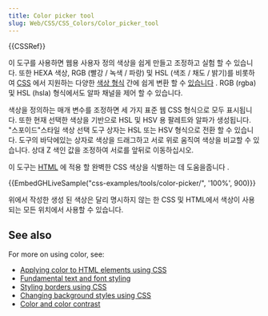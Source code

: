 ```yaml
---
title: Color picker tool
slug: Web/CSS/CSS_Colors/Color_picker_tool
---
```


{{CSSRef}}

이 도구를 사용하면 웹용 사용자 정의 색상을 쉽게 만들고 조정하고 실험 할 수 있습니다. 또한 HEXA 색상, RGB (빨강 / 녹색 / 파랑) 및 HSL (색조 / 채도 / 밝기)를 비롯하여 [CSS](/ko/docs/Web/CSS) 에서 지원하는 다양한 [색상 형식](/ko/docs/Web/CSS/color_value) 간에 쉽게 변환 할 수 [있습니다](/ko/docs/Web/CSS/color_value) . RGB (rgba) 및 HSL (hsla) 형식에서도 알파 채널을 제어 할 수 있습니다.

색상을 정의하는 매개 변수를 조정하면 세 가지 표준 웹 CSS 형식으로 모두 표시됩니다. 또한 현재 선택한 색상을 기반으로 HSL 및 HSV 용 팔레트와 알파가 생성됩니다. "스포이드"스타일 색상 선택 도구 상자는 HSL 또는 HSV 형식으로 전환 할 수 있습니다. 도구의 바닥에있는 상자로 색상을 드래그하고 서로 위로 움직여 색상을 비교할 수 있습니다. 상대 Z 색인 값을 조정하여 서로를 앞뒤로 이동하십시오.

이 도구는 [HTML](/ko/docs/Web/HTML) 에 적용 할 완벽한 CSS 색상을 식별하는 데 도움을줍니다 .

{{EmbedGHLiveSample("css-examples/tools/color-picker/", '100%', 900)}}

위에서 작성한 생성 된 색상은 달리 명시하지 않는 한 CSS 및 HTML에서 색상이 사용되는 모든 위치에서 사용할 수 있습니다.

## See also

For more on using color, see:

- [Applying color to HTML elements using CSS](/ko/docs/Web/HTML/Applying_color)
- [Fundamental text and font styling](/ko/docs/Learn/CSS/Styling_text/Fundamentals)
- [Styling borders using CSS](/ko/docs/Learn/CSS/Styling_boxes/Borders)
- [Changing background styles using CSS](/ko/docs/Learn/CSS/Styling_boxes/Backgrounds)
- [Color and color contrast](/ko/docs/Learn/Accessibility/CSS_and_JavaScript#Color_and_color_contrast)
